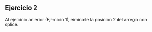 ## Ejercicio 2

Al ejercicio anterior (Ejercicio 1), eiminarle la posición 2 del arreglo con splice.
